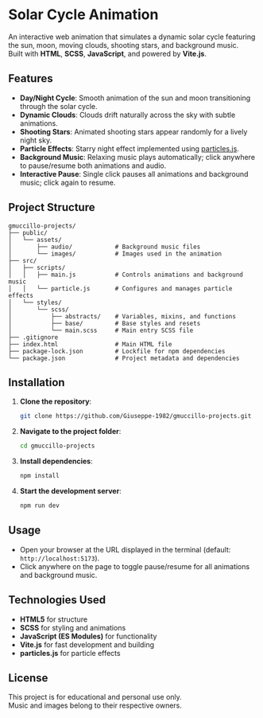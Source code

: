 # Solar Cycle Animation

An interactive web animation that simulates a dynamic solar cycle featuring the sun, moon, moving clouds, shooting stars, and background music.  
Built with **HTML**, **SCSS**, **JavaScript**, and powered by **Vite.js**.

## Features

- **Day/Night Cycle**: Smooth animation of the sun and moon transitioning through the solar cycle.
- **Dynamic Clouds**: Clouds drift naturally across the sky with subtle animations.
- **Shooting Stars**: Animated shooting stars appear randomly for a lively night sky.
- **Particle Effects**: Starry night effect implemented using [particles.js](https://github.com/VincentGarreau/particles.js).
- **Background Music**: Relaxing music plays automatically; click anywhere to pause/resume both animations and audio.
- **Interactive Pause**: Single click pauses all animations and background music; click again to resume.

## Project Structure

```
gmuccillo-projects/
├── public/
│   └── assets/               
│       ├── audio/            # Background music files
│       └── images/           # Images used in the animation
├── src/
│   ├── scripts/
│   │   ├── main.js           # Controls animations and background music
│   │   └── particle.js       # Configures and manages particle effects
│   └── styles/
│       └── scss/
│           ├── abstracts/    # Variables, mixins, and functions
│           ├── base/         # Base styles and resets
│           └── main.scss     # Main entry SCSS file
├── .gitignore                
├── index.html                # Main HTML file
├── package-lock.json         # Lockfile for npm dependencies
└── package.json              # Project metadata and dependencies
```

## Installation

1. **Clone the repository**:
   ```bash
   git clone https://github.com/Giuseppe-1982/gmuccillo-projects.git
   ```
2. **Navigate to the project folder**:
   ```bash
   cd gmuccillo-projects
   ```
3. **Install dependencies**:
   ```bash
   npm install
   ```
4. **Start the development server**:
   ```bash
   npm run dev
   ```

## Usage

- Open your browser at the URL displayed in the terminal (default: `http://localhost:5173`).
- Click anywhere on the page to toggle pause/resume for all animations and background music.

## Technologies Used

- **HTML5** for structure
- **SCSS** for styling and animations
- **JavaScript (ES Modules)** for functionality
- **Vite.js** for fast development and building
- **particles.js** for particle effects

## License

This project is for educational and personal use only.  
Music and images belong to their respective owners.
